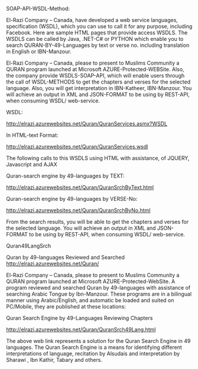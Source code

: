 SOAP-API-WSDL-Method:

El-Razi Company – Canada,  have developed a web service languages, specification (WSDL), which you can use to call it for any purpose, including Facebook. Here are sample HTML pages that provide access WSDLS. The WSDLS can be called by Java, .NET-C# or PYTHON which enable you to search QURAN-BY-49-Languages by text or verse no. including translation in English or IBN-Manzour.

El-Razi Company – Canada, please to present to Muslims Community a QURAN program launched at Microsoft AZURE-Protected-WEBSite. Also, the company provide WSDLS-SOAP-API,  which will enable users through the call of WSDL-METHODS to get the chapters and verses for the selected language. Also, you will get interpretation in IBN-Katheer, IBN-Manzour. You will achieve an output in XML and JSON-FORMAT to be using by REST-API, when consuming WSDL/ web-service.


WSDL:

http://elrazi.azurewebsites.net/Quran/QuranServices.asmx?WSDL

In HTML-text Format:

http://elrazi.azurewebsites.net/Quran/QuranServices.wsdl

The following calls to this WSDLS using HTML with assistance, of JQUERY, Javascript and AJAX

Quran-search engine by 49-languages by TEXT:

http://elrazi.azurewebsites.net/Quran/QuranSrchByText.html

Quran-search engine by 49-languages by VERSE-No:

http://elrazi.azurewebsites.net/Quran/QuranSrchByNo.html

From the search results, you will be able to get the chapters and verses for the selected language. You will achieve an output in XML and JSON-FORMAT to be using by REST-API, when consuming WSDL/ web-service.

Quran49LangSrch

Quran by 49-languages Reviewed and Searched http://elrazi.azurewebsites.net/Quran/

El-Razi Company – Canada, please to present to Muslims Community a QURAN program launched at Microsoft AZURE-Protected-WebSite. A program reviewed and searched Quran by 49-languages with assistance of searching Arabic Tongue by Ibn-Manzour. These programs are in a bilingual manner using Arabic/English, and automatic be loaded and suited on PC/Mobile, they are published at these locations:

Quran Search Engine by 49-Languages Reviewing Chapters

http://elrazi.azurewebsites.net/Quran/QuranSrch49Lang.html

The above web link represents a solution for the Quran Search Engine in 49 languages. The Quran Search Engine is a means for identifying different interpretations of language, recitation by Alsudais and interpretation by Sharawi , Ibn Kathir, Tabary and others.
